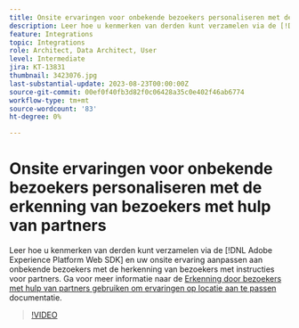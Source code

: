 ```yaml
---
title: Onsite ervaringen voor onbekende bezoekers personaliseren met de erkenning van bezoekers met hulp van partners
description: Leer hoe u kenmerken van derden kunt verzamelen via de [!DNL Adobe Experience Platform Web SDK] en uw onsite ervaring aanpassen aan onbekende bezoekers met de herkenning van bezoekers met instructies voor partners.
feature: Integrations
topic: Integrations
role: Architect, Data Architect, User
level: Intermediate
jira: KT-13831
thumbnail: 3423076.jpg
last-substantial-update: 2023-08-23T00:00:00Z
source-git-commit: 00ef0f40fb3d82f0c06428a35c0e402f46ab6774
workflow-type: tm+mt
source-wordcount: '83'
ht-degree: 0%

---
```


# Onsite ervaringen voor onbekende bezoekers personaliseren met de erkenning van bezoekers met hulp van partners

Leer hoe u kenmerken van derden kunt verzamelen via de [!DNL Adobe Experience Platform Web SDK] en uw onsite ervaring aanpassen aan onbekende bezoekers met de herkenning van bezoekers met instructies voor partners. Ga voor meer informatie naar de [Erkenning door bezoekers met hulp van partners gebruiken om ervaringen op locatie aan te passen](https://experienceleague.adobe.com/docs/experience-platform/rtcdp/use-cases/partner-data/onsite-personalization.html) documentatie.

>[!VIDEO](https://video.tv.adobe.com/v/3423076/?learn=on)

